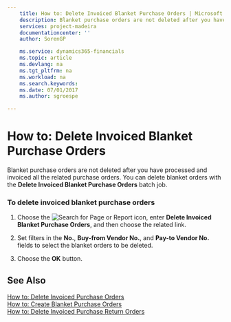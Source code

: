 ```yaml
---
    title: How to: Delete Invoiced Blanket Purchase Orders | Microsoft Docs
    description: Blanket purchase orders are not deleted after you have processed and invoiced all the related purchase orders. You can delete blanket orders with the **Delete Invoiced Blanket Purchase Orders** batch job.
    services: project-madeira
    documentationcenter: ''
    author: SorenGP

    ms.service: dynamics365-financials
    ms.topic: article
    ms.devlang: na
    ms.tgt_pltfrm: na
    ms.workload: na
    ms.search.keywords:
    ms.date: 07/01/2017
    ms.author: sgroespe

---
```

# How to: Delete Invoiced Blanket Purchase Orders
Blanket purchase orders are not deleted after you have processed and invoiced all the related purchase orders. You can delete blanket orders with the **Delete Invoiced Blanket Purchase Orders** batch job.  
  
### To delete invoiced blanket purchase orders  
  
1.  Choose the ![Search for Page or Report](media/ui-search/search_small.png "Search for Page or Report icon") icon, enter **Delete Invoiced Blanket Purchase Orders**, and then choose the related link.  
  
2.  Set filters in the **No.**, **Buy-from Vendor No.**, and **Pay-to Vendor No.** fields to select the blanket orders to be deleted.  
  
3.  Choose the **OK** button.  
  
## See Also  
 [How to: Delete Invoiced Purchase Orders](../how-to-delete-invoiced-purchase-orders.md)   
 [How to: Create Blanket Purchase Orders](../how-to-create-blanket-purchase-orders.md)   
 [How to: Delete Invoiced Purchase Return Orders](../how-to-delete-invoiced-purchase-return-orders.md)